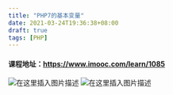 ```yaml
---
title: "PHP7的基本变量"
date: 2021-03-24T19:36:38+08:00
draft: true
tags: [PHP]
---
```


#### 课程地址：https://www.imooc.com/learn/1085

![在这里插入图片描述](https://img-blog.csdnimg.cn/20190428145419579.png?x-oss-process=image/watermark,type_ZmFuZ3poZW5naGVpdGk,shadow_10,text_aHR0cHM6Ly9ibG9nLmNzZG4ubmV0L3dmazI5NzUwMTk2NzE=,size_16,color_FFFFFF,t_70)
![在这里插入图片描述](https://img-blog.csdnimg.cn/20190428145455679.png?x-oss-process=image/watermark,type_ZmFuZ3poZW5naGVpdGk,shadow_10,text_aHR0cHM6Ly9ibG9nLmNzZG4ubmV0L3dmazI5NzUwMTk2NzE=,size_16,color_FFFFFF,t_70)